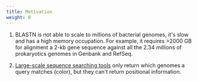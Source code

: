 ```yaml
---
title: Motivation
weight: 0
---
```


1. BLASTN is not able to scale to millions of bacterial genomes, it's slow and has a high memory occupation.
   For example, it requires >2000 GB for alignment a 2-kb gene sequence against all the 2.34 millions of prokaryotics genomes in Genbank and RefSeq.

2. [Large-scale sequence searching tools](https://kamimrcht.github.io/webpage/set_kmer_sets2.html) only return which genomes a query matches (color), but they can't return positional information.
